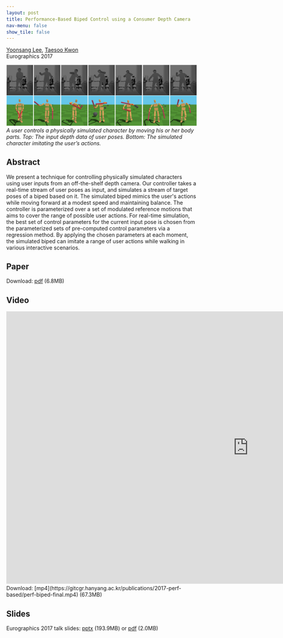 ```yaml
---
layout: post
title: Performance-Based Biped Control using a Consumer Depth Camera
nav-menu: false
show_tile: false
---
```


[Yoonsang Lee](../people/yoonsang-lee.html), [Taesoo Kwon](http://calab.hanyang.ac.kr/cgi-bin/home.cgi?node=Taesoo)  
Eurographics 2017 

![teaser](../assets/publications/2017-perf-based/perf-biped-teaser.png)  
*A user controls a physically simulated character by moving his or her body parts. Top: The input depth data of user poses. Bottom: The simulated character imitating the user’s actions.*

## Abstract
We present a technique for controlling physically simulated characters using user inputs from an off-the-shelf depth camera. Our controller takes a real-time stream of user poses as input, and simulates a stream of target poses of a biped based on it. The simulated biped mimics the user's actions while moving forward at a modest speed and maintaining balance. The controller is parameterized over a set of modulated reference motions that aims to cover the range of possible user actions. For real-time simulation, the best set of control parameters for the current input pose is chosen from the parameterized sets of pre-computed control parameters via a regression method. By applying the chosen parameters at each moment, the simulated biped can imitate a range of user actions while walking in various interactive scenarios. 

## Paper
Download: [pdf](https://gitcgr.hanyang.ac.kr/publications/2017-perf-based/perf-biped-final.pdf) (6.8MB)

## Video 
<div id="iframe_container"> <div id="iframe">
<iframe width="1280" height="720" src="https://www.youtube.com/embed/WVDPXdlnhBM" frameborder="0" allow="accelerometer; autoplay; encrypted-media; gyroscope; picture-in-picture" allowfullscreen></iframe>
</div></div>  
Download: [mp4](https://gitcgr.hanyang.ac.kr/publications/2017-perf-based/perf-biped-final.mp4) (67.3MB)

## Slides
Eurographics 2017 talk slides: [pptx](https://gitcgr.hanyang.ac.kr/publications/2017-perf-based/perf-biped-v2-public.pptx) (193.9MB) or [pdf](https://gitcgr.hanyang.ac.kr/publications/2017-perf-based/perf-biped-v2-public.pdf) (2.0MB) 
